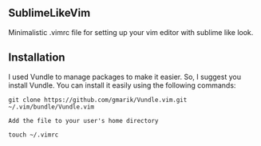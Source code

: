 ## SublimeLikeVim
<a name="usage-linting"></a>
Minimalistic .vimrc file for setting up your vim editor with sublime like look.

## Installation

I used Vundle to manage packages to make it easier. So, I suggest you install Vundle.
You can install it easily using the following commands:

```Execute the git clone and place it into ~/.vim/bundle/Vundle.vim
git clone https://github.com/gmarik/Vundle.vim.git ~/.vim/bundle/Vundle.vim

Add the file to your user's home directory

touch ~/.vimrc

```
